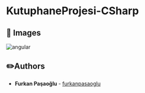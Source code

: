 # KutuphaneProjesi-CSharp

## :pushpin: Images
![angular](https://raw.githubusercontent.com/furkanpasaoglu/githubImages/main/kutuphane.gif)

## :pencil2:Authors
* **Furkan Paşaoğlu** - [furkanpasaoglu](https://github.com/furkanpasaoglu)

